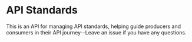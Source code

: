 # API Standards
This is an API for managing API standards, helping guide producers and consumers in their API journey--Leave an issue if you have any questions.